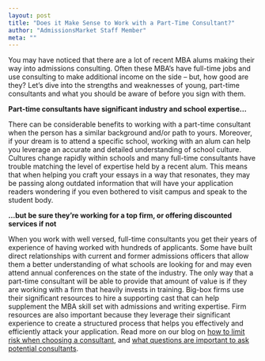 ```yaml
---
layout: post
title: "Does it Make Sense to Work with a Part-Time Consultant?"
author: "AdmissionsMarket Staff Member"
meta: ""
---
```

You may have noticed that there are a lot of recent MBA alums making their way into admissions consulting. Often these MBA’s have full-time jobs and use consulting to make additional income on the side – but, how good are they? Let’s dive into the strengths and weaknesses of young, part-time consultants and what you should be aware of before you sign with them. 

**Part-time consultants have significant industry and school expertise...**

There can be considerable benefits to working with a part-time consultant when the person has a similar background and/or path to yours. Moreover, if your dream is to attend a specific school, working with an alum can help you leverage an accurate and detailed understanding of school culture. Cultures change rapidly within schools and many full-time consultants have trouble matching the level of expertise held by a recent alum. This means that when helping you craft your essays in a way that resonates, they may be passing along outdated information that will have your application readers wondering if you even bothered to visit campus and speak to the student body.

**...but be sure they’re working for a top firm, or offering discounted services if not**

When you work with well versed, full-time consultants you get their years of experience of having worked with hundreds of applicants. Some have built direct relationships with current and former admissions officers that allow them a better understanding of what schools are looking for and may even attend annual conferences on the state of the industry.
The only way that a part-time consultant will be able to provide that amount of value is if they are working with a firm that heavily invests in training. Big-box firms use their significant resources to hire a supporting cast that can help supplement the MBA skill set with admissions and writing expertise. Firm resources are also important because they leverage their significant experience to create a structured process that helps you effectively and efficiently attack your application.
Read more on our blog on [how to limit risk when choosing a consultant](https://www.admissionsmarket.com/2017/07/28/LimitingRiskwithAdmissionsConsulting.html), and [what questions are important to ask potential consultants](https://www.admissionsmarket.com/2017/07/17/8QuestionstoAskYourAdmissionsConsultant.html). 
